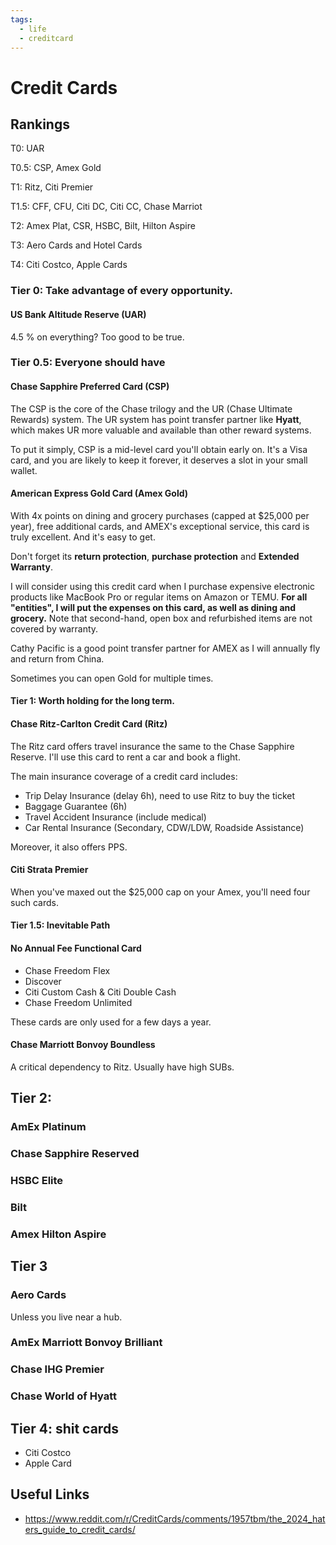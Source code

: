```yaml
---
tags:
  - life
  - creditcard
---
```

# Credit Cards
## Rankings

T0:     UAR

T0.5:  CSP, Amex Gold

T1:      Ritz, Citi Premier

T1.5:   CFF, CFU, Citi DC, Citi CC, Chase Marriot

T2:      Amex Plat, CSR, HSBC, Bilt, Hilton Aspire

T3:      Aero Cards and Hotel Cards

T4:      Citi Costco, Apple Cards


### Tier 0: Take advantage of every opportunity.
#### US Bank Altitude Reserve (UAR)
4.5 % on everything? Too good to be true.
### Tier 0.5: Everyone should have
#### Chase Sapphire Preferred Card (CSP)
The CSP is the core of the Chase trilogy and the UR (Chase Ultimate Rewards) system. The UR system has point transfer partner like **Hyatt**, which makes UR more valuable and available than other reward systems.

To put it simply, CSP is a mid-level card you'll obtain early on. It's a Visa card, and you are likely to keep it forever, it deserves a slot in your small wallet.
#### American Express Gold Card (Amex Gold)
With 4x points on dining and grocery purchases (capped at $25,000 per year), free additional cards, and AMEX's exceptional service, this card is truly excellent. And it's easy to get.

Don't forget its **return protection**, **purchase protection** and **Extended Warranty**. 

I will consider using this credit card when I purchase expensive electronic products like MacBook Pro or regular items on Amazon or TEMU. **For all "entities", I will put the expenses on this card, as well as dining and grocery.** Note that second-hand, open box and refurbished items are not covered by warranty.

Cathy Pacific is a good point transfer partner for AMEX as I will annually fly and return from China.

Sometimes you can open Gold for multiple times.

#### Tier 1: Worth holding for the long term.
#### Chase Ritz-Carlton Credit Card (Ritz)
The Ritz card offers travel insurance the same to the Chase Sapphire Reserve. I'll use this card to rent a car and book a flight. 

The main insurance coverage of a credit card includes:
- Trip Delay Insurance (delay 6h), need to use Ritz to buy the ticket
- Baggage Guarantee (6h)
- Travel Accident Insurance (include medical)
- Car Rental Insurance (Secondary, CDW/LDW, Roadside Assistance)

Moreover, it also offers PPS.

#### Citi Strata Premier 
When you've maxed out the $25,000 cap on your Amex, you'll need four such cards.

#### Tier 1.5: Inevitable Path

#### No Annual Fee Functional Card
- Chase Freedom Flex
- Discover
- Citi Custom Cash & Citi Double Cash
- Chase Freedom Unlimited

These cards are only used for a few days a year.

#### Chase Marriott Bonvoy Boundless
A critical dependency to Ritz. Usually have high SUBs.


## Tier 2: 
### AmEx Platinum

### Chase Sapphire Reserved

### HSBC Elite

### Bilt
### Amex Hilton Aspire
## Tier 3
### Aero Cards
Unless you live near a hub. 
### AmEx Marriott Bonvoy Brilliant

### Chase IHG Premier

### Chase World of Hyatt

## Tier 4: shit cards
- Citi Costco
- Apple Card

## Useful Links
- https://www.reddit.com/r/CreditCards/comments/1957tbm/the_2024_haters_guide_to_credit_cards/